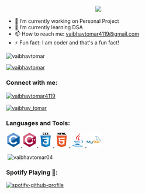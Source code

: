 <p align="center">
  <img src="https://readme-typing-svg.herokuapp.com?color=0d8eceF&size=30&center=true&vCenter=true&width=550&height=70&lines=Hey+There+👋,+I'm+vaibhav;+A+Aspiring+Software+Engineer+☀;Loves+To+Build+Projects+🛠;A+Problem+Solver+🕵;">
</p>



- 🔭 I’m currently working on Personal Project
- 🌱 I’m currently learning DSA 
- 📫 How to reach me: vaibhavtomar4119@gmail.com
- ⚡ Fun fact: I am coder and that's a fun fact! 





<p align="left"> <img src="https://komarev.com/ghpvc/?username=vaibhavtomar04&label=Profile%20views&color=0e75b6&style=flat" alt="vaibhavtomar" /> </p>

<p align="left"> <a href="https://github.com/ryo-ma/github-profile-trophy"><img src="https://github-profile-trophy.vercel.app/?username=vaibhavtomar04" alt="vaibhavtomar" /></a> </p>
<h3 align="left">Connect with me:</h3>
<p align="left">
 <a href="https://www.hackerrank.com/vaibhavtomar4119" target="blank"><img align="center" src="https://raw.githubusercontent.com/rahuldkjain/github-profile-readme-generator/master/src/images/icons/Social/hackerrank.svg" alt="vaibhavtomar4119" height="30" width="40" /></a>
</p>
<a href="https://www.leetcode.com/vaibhav_tomar" target="blank"><img align="center" src="https://raw.githubusercontent.com/rahuldkjain/github-profile-readme-generator/master/src/images/icons/Social/leet-code.svg" alt="vaibhav_tomar" height="30" width="40" /></a>
</p>

<h3 align="left">Languages and Tools:</h3>
<p align="left"> <a href="https://www.cprogramming.com/" target="_blank" rel="noreferrer"> <img src="https://raw.githubusercontent.com/devicons/devicon/master/icons/c/c-original.svg" alt="c" width="40" height="40"/> </a> <a href="https://www.w3schools.com/cpp/" target="_blank" rel="noreferrer"> <img src="https://raw.githubusercontent.com/devicons/devicon/master/icons/cplusplus/cplusplus-original.svg" alt="cplusplus" width="40" height="40"/> </a> <a href="https://www.w3schools.com/css/" target="_blank" rel="noreferrer"> <img src="https://raw.githubusercontent.com/devicons/devicon/master/icons/css3/css3-original-wordmark.svg" alt="css3" width="40" height="40"/> </a> <a href="https://www.w3.org/html/" target="_blank" rel="noreferrer"><img src="https://raw.githubusercontent.com/devicons/devicon/master/icons/html5/html5-original-wordmark.svg" alt="html5" width="40" height="40"/> </a> <a href="https://www.java.com" target="_blank" rel="noreferrer"> <img src="https://raw.githubusercontent.com/devicons/devicon/master/icons/java/java-original.svg" alt="java" width="40" height="40"/> </a> <a href="https://www.mysql.com/" target="_blank" rel="noreferrer"> <img src="https://raw.githubusercontent.com/devicons/devicon/master/icons/mysql/mysql-original-wordmark.svg" alt="mysql" width="40" height="40"/> </a> </p>

<p>&nbsp;<img align="center" src="https://github-readme-stats.vercel.app/api?username=vaibhavtomar04&show_icons=true&locale=en" alt="vaibhavtomar04" /></p>


<h3 align="left">Spotify Playing 🎵: </h3>

[![spotify-github-profile](https://spotify-github-profile.vercel.app/api/view?uid=uxbm4mxkr56rdtjrwbacge5vi&cover_image=true&theme=default)](https://spotify-github-profile.vercel.app/api/view?uid=uxbm4mxkr56rdtjrwbacge5vi&redirect=true)
